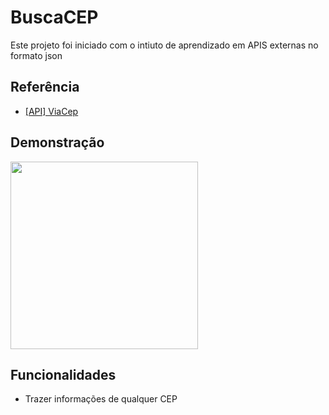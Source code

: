 
# BuscaCEP

Este projeto foi iniciado com o intiuto de aprendizado em APIS externas no formato json


## Referência

 - [[API] ViaCep](https://viacep.com.br)


## Demonstração


<img width="300" src="https://joaooowdev.github.io/buscacep/assets/img/unknown.png">


## Funcionalidades

- Trazer informações de qualquer CEP

